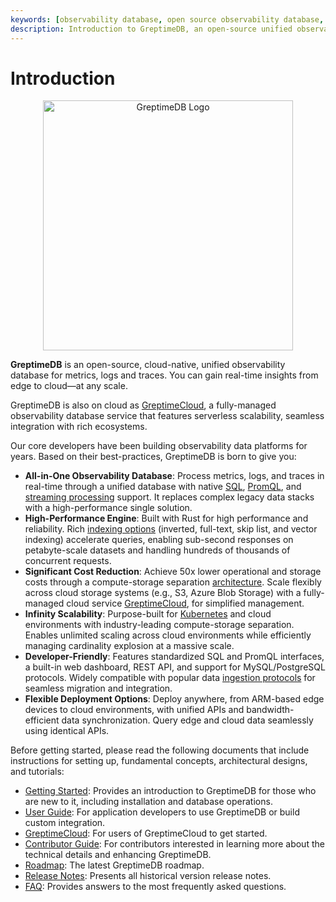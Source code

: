 ```yaml
---
keywords: [observability database, open source observability database, observability data, observability tools, cloud native database, data observability, observability platform, edge database, IoT edge computing, edge cloud computing, log management, log aggregation, high cardinality, sql query examples, opentelemetry collector, GreptimeDB]
description: Introduction to GreptimeDB, an open-source unified observability database for metrics, logs, and events, with links to getting started, user guide, contributor guide, and more.
---
```

# Introduction

<p align="center">
    <img src="/logo-greptimedb.png" alt="GreptimeDB Logo" width="400"/>
</p>

**GreptimeDB** is an open-source, cloud-native, unified observability database for metrics, logs and traces. You can gain real-time insights from edge to cloud—at any scale.

GreptimeDB is also on cloud as [GreptimeCloud](https://greptime.com/product/cloud),
a fully-managed observability database service that features serverless scalability,
seamless integration with rich ecosystems.

Our core developers have been building observability data platforms for years. Based on their best-practices, GreptimeDB is born to give you:

- **All-in-One Observability Database**: Process metrics, logs, and traces in real-time through a unified database with native [SQL](/user-guide/query-data/sql.md), [PromQL](/user-guide/query-data/promql.md), and [streaming processing](/user-guide/flow-computation/overview.md) support. It replaces complex legacy data stacks with a high-performance single solution.
- **High-Performance Engine**: Built with Rust for high performance and reliability. Rich [indexing options](/user-guide/manage-data/data-index.md) (inverted, full-text, skip list, and vector indexing) accelerate queries, enabling sub-second responses on petabyte-scale datasets and handling hundreds of thousands of concurrent requests.
- **Significant Cost Reduction**: Achieve 50x lower operational and storage costs through a compute-storage separation [architecture](/user-guide/concepts/architecture.md). Scale flexibly across cloud storage systems (e.g., S3, Azure Blob Storage) with a fully-managed cloud service [GreptimeCloud](https://greptime.com/product/cloud), for simplified management.
- **Infinity Scalability**: Purpose-built for [Kubernetes](/user-guide/deployments/deploy-on-kubernetes/greptimedb-operator-management.md) and cloud environments with industry-leading compute-storage separation. Enables unlimited scaling across cloud environments while efficiently managing cardinality explosion at a massive scale.
- **Developer-Friendly**: Features standardized SQL and PromQL interfaces, a built-in web dashboard, REST API, and support for MySQL/PostgreSQL protocols. Widely compatible with popular data [ingestion protocols](/user-guide/protocols/overview.md) for seamless migration and integration.
- **Flexible Deployment Options**: Deploy anywhere, from ARM-based edge devices to cloud environments, with unified APIs and bandwidth-efficient data synchronization. Query edge and cloud data seamlessly using identical APIs.

Before getting started, please read the following documents that include instructions for setting up, fundamental concepts, architectural designs, and tutorials:

- [Getting Started][1]: Provides an introduction to GreptimeDB for those who are new to it, including installation and database operations.
- [User Guide][2]: For application developers to use GreptimeDB or build custom integration.
- [GreptimeCloud][6]: For users of GreptimeCloud to get started.
- [Contributor Guide][3]: For contributors interested in learning more about the technical details and enhancing GreptimeDB.
- [Roadmap][7]: The latest GreptimeDB roadmap.
- [Release Notes][4]: Presents all historical version release notes.
- [FAQ][5]: Provides answers to the most frequently asked questions.

[1]: ./getting-started/overview.md
[2]: ./user-guide/overview.md
[3]: ./contributor-guide/overview.md
[4]: /release-notes
[5]: ./faq-and-others/faq.md
[6]: ./greptimecloud/overview.md
[7]: https://greptime.com/blogs/2025-02-06-greptimedb-roadmap2025

